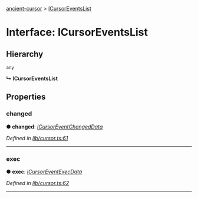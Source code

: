 [ancient-cursor](../README.md) > [ICursorEventsList](../interfaces/icursoreventslist.md)



# Interface: ICursorEventsList

## Hierarchy


 `any`

**↳ ICursorEventsList**








## Properties
<a id="changed"></a>

###  changed

**●  changed**:  *[ICursorEventChangedData](icursoreventchangeddata.md)* 

*Defined in [lib/cursor.ts:61](https://github.com/AncientSouls/Cursor/blob/e099e34/src/lib/cursor.ts#L61)*





___

<a id="exec"></a>

###  exec

**●  exec**:  *[ICursorEventExecData](icursoreventexecdata.md)* 

*Defined in [lib/cursor.ts:62](https://github.com/AncientSouls/Cursor/blob/e099e34/src/lib/cursor.ts#L62)*





___


